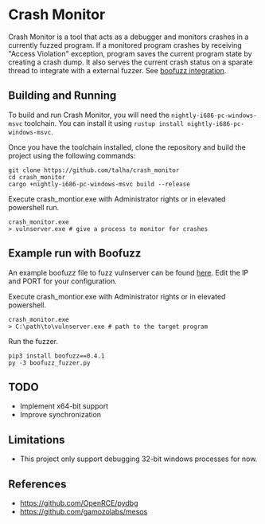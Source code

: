 # Crash Monitor
Crash Monitor is a tool that acts as a debugger and monitors crashes in a currently fuzzed program. If a monitored program crashes by receiving "Access Violation" exception, program saves the current program state by creating a crash dump. It also serves the current crash status on a sparate thread to integrate with a external fuzzer. See [boofuzz integration](#example-run-with-boofuzz).

## Building and Running
To build and run Crash Monitor, you will need the `nightly-i686-pc-windows-msvc` toolchain. You can install it using `rustup install nightly-i686-pc-windows-msvc`.

Once you have the toolchain installed, clone the repository and build the project using the following commands:

```
git clone https://github.com/talha/crash_monitor
cd crash_monitor
cargo +nightly-i686-pc-windows-msvc build --release
```
Execute crash_montior.exe with Administrator rights or in elevated powershell run.
```
crash_monitor.exe
> vulnserver.exe # give a process to monitor for crashes
```

## Example run with Boofuzz
An example boofuzz file to fuzz vulnserver can be found [here](boofuzz_fuzzer.py). Edit the IP and PORT for your configuration.

Execute crash_montior.exe with Administrator rights or in elevated powershell.
```
crash_monitor.exe
> C:\path\to\vulnserver.exe # path to the target program
```

Run the fuzzer.
```
pip3 install boofuzz==0.4.1
py -3 boofuzz_fuzzer.py
```

## TODO
* Implement x64-bit support
* Improve synchronization 

## Limitations
* This project only support debugging 32-bit windows processes for now.

## References
* https://github.com/OpenRCE/pydbg
* https://github.com/gamozolabs/mesos
